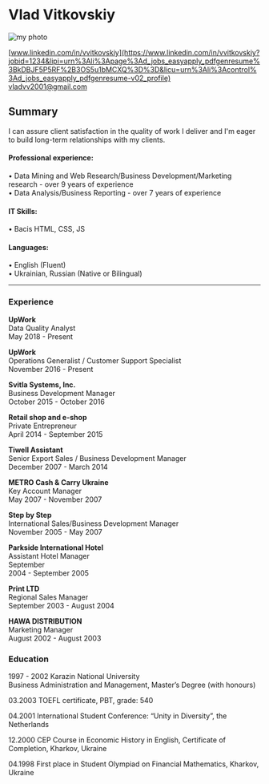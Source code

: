 # Vlad Vitkovskiy
![my photo](https://media-exp1.licdn.com/dms/image/C4D03AQE50V3ygNotMA/profile-displayphoto-shrink_200_200/0/1516497552035?e=1637798400&v=beta&t=Z9hhPYrNTRj-Uz5eEl9r_LUYfmCtoR71KWPHh-dLYXU "My photo")    


[www.linkedin.com/in/vvitkovskiy](https://www.linkedin.com/in/vvitkovskiy?jobid=1234&lipi=urn%3Ali%3Apage%3Ad_jobs_easyapply_pdfgenresume%3BkDBJF5P5RF%2B3OS5u1bMCXQ%3D%3D&licu=urn%3Ali%3Acontrol%3Ad_jobs_easyapply_pdfgenresume-v02_profile)    
<vladvv2001@gmail.com>

## Summary    
I can assure client satisfaction in the quality of work I deliver and I'm eager to build long-term relationships with my clients.

#### Professional experience:    
• Data Mining and Web Research/Business Development/Marketing research - over 9 years of experience    
• Data Analysis/Business Reporting - over 7 years of experience 


#### IT Skills:

• Bacis HTML, CSS, JS   

#### Languages:
• English (Fluent)     
• Ukrainian, Russian (Native or Bilingual) 

  
***  
### Experience

**UpWork**    
Data Quality Analyst    
May 2018 - Present 

**UpWork**    
Operations Generalist / Customer Support Specialist    
November 2016 - Present 

**Svitla Systems, Inc.**    
Business Development Manager    
October 2015 - October 2016 

**Retail shop and e-shop**    
Private Entrepreneur    
April 2014 - September 2015

**Tiwell Assistant**    
Senior Export Sales / Business Development Manager    
December 2007 - March 2014

**METRO Cash & Carry Ukraine**    
Key Account Manager    
May 2007 - November 2007

**Step by Step**    
International Sales/Business Development Manager    
November 2005 - May 2007 

**Parkside International Hotel**    
Assistant Hotel Manager    
September    
2004 - September 2005

**Print LTD**    
Regional Sales Manager    
September 2003 - August 2004 

**HAWA DISTRIBUTION**       
Marketing Manager    
August 2002 - August 2003

### Education      

1997 - 2002 Karazin National University     
Business Administration and Management, Master’s Degree (with honours)       

03.2003 TOEFL certificate, PBT, grade: 540

04.2001 International Student Conference: “Unity in Diversity”, the Netherlands

12.2000 CEP Course in Economic History in English, Certificate of Completion, Kharkov, Ukraine

04.1998 First place in Student Olympiad on Financial Mathematics, Kharkov, Ukraine   
  


